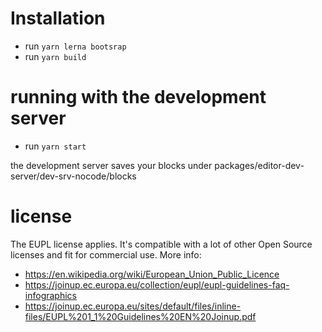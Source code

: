 # Installation

- run `yarn lerna bootsrap`
- run `yarn build`

# running with the development server

- run `yarn start`

the development server saves your blocks under packages/editor-dev-server/dev-srv-nocode/blocks

# license

The EUPL license applies. It's compatible with a lot of other Open Source licenses and fit for commercial use. More info:
- https://en.wikipedia.org/wiki/European_Union_Public_Licence
- https://joinup.ec.europa.eu/collection/eupl/eupl-guidelines-faq-infographics
- https://joinup.ec.europa.eu/sites/default/files/inline-files/EUPL%201_1%20Guidelines%20EN%20Joinup.pdf